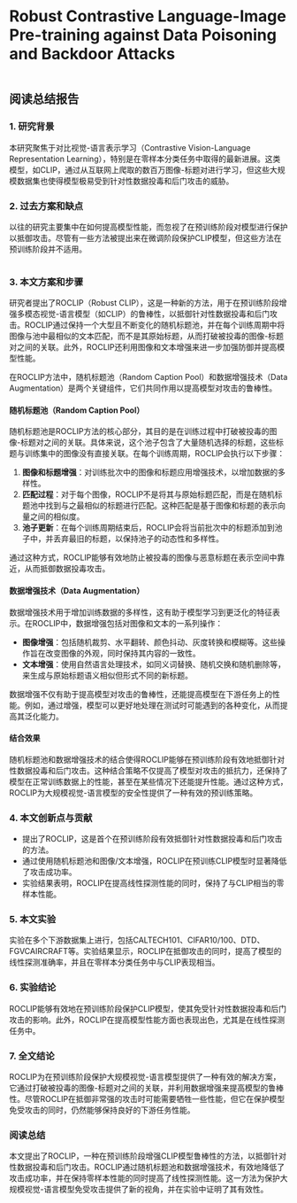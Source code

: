 # Robust Contrastive Language-Image Pre-training against Data Poisoning and Backdoor Attacks

<figure><img src="../../.gitbook/assets/image (73).png" alt=""><figcaption></figcaption></figure>

## 阅读总结报告

### 1. 研究背景

本研究聚焦于对比视觉-语言表示学习（Contrastive Vision-Language Representation Learning），特别是在零样本分类任务中取得的最新进展。这类模型，如CLIP，通过从互联网上爬取的数百万图像-标题对进行学习，但这些大规模数据集也使得模型极易受到针对性数据投毒和后门攻击的威胁。

### 2. 过去方案和缺点

以往的研究主要集中在如何提高模型性能，而忽视了在预训练阶段对模型进行保护以抵御攻击。尽管有一些方法被提出来在微调阶段保护CLIP模型，但这些方法在预训练阶段并不适用。

<figure><img src="../../.gitbook/assets/image (74).png" alt=""><figcaption></figcaption></figure>

### 3. 本文方案和步骤

研究者提出了ROCLIP（Robust CLIP），这是一种新的方法，用于在预训练阶段增强多模态视觉-语言模型（如CLIP）的鲁棒性，以抵御针对性数据投毒和后门攻击。ROCLIP通过保持一个大型且不断变化的随机标题池，并在每个训练周期中将图像与池中最相似的文本匹配，而不是其原始标题，从而打破被投毒的图像-标题对之间的关联。此外，ROCLIP还利用图像和文本增强来进一步加强防御并提高模型性能。

在ROCLIP方法中，随机标题池（Random Caption Pool）和数据增强技术（Data Augmentation）是两个关键组件，它们共同作用以提高模型对攻击的鲁棒性。

#### 随机标题池（Random Caption Pool）

随机标题池是ROCLIP方法的核心部分，其目的是在训练过程中打破被投毒的图像-标题对之间的关联。具体来说，这个池子包含了大量随机选择的标题，这些标题与训练集中的图像没有直接关联。在每个训练周期，ROCLIP会执行以下步骤：

1. **图像和标题增强**：对训练批次中的图像和标题应用增强技术，以增加数据的多样性。
2. **匹配过程**：对于每个图像，ROCLIP不是将其与原始标题匹配，而是在随机标题池中找到与之最相似的标题进行匹配。这种匹配是基于图像和标题的表示向量之间的相似度。
3. **池子更新**：在每个训练周期结束后，ROCLIP会将当前批次中的标题添加到池子中，并丢弃最旧的标题，以保持池子的动态性和多样性。

通过这种方式，ROCLIP能够有效地防止被投毒的图像与恶意标题在表示空间中靠近，从而抵御数据投毒攻击。

#### 数据增强技术（Data Augmentation）

数据增强技术用于增加训练数据的多样性，这有助于模型学习到更泛化的特征表示。在ROCLIP中，数据增强包括对图像和文本的一系列操作：

* **图像增强**：包括随机裁剪、水平翻转、颜色抖动、灰度转换和模糊等。这些操作旨在改变图像的外观，同时保持其内容的一致性。
* **文本增强**：使用自然语言处理技术，如同义词替换、随机交换和随机删除等，来生成与原始标题语义相似但形式不同的新标题。

数据增强不仅有助于提高模型对攻击的鲁棒性，还能提高模型在下游任务上的性能。例如，通过增强，模型可以更好地处理在测试时可能遇到的各种变化，从而提高其泛化能力。

#### 结合效果

随机标题池和数据增强技术的结合使得ROCLIP能够在预训练阶段有效地抵御针对性数据投毒和后门攻击。这种结合策略不仅提高了模型对攻击的抵抗力，还保持了模型在正常训练数据上的性能，甚至在某些情况下还能提升性能。通过这种方式，ROCLIP为大规模视觉-语言模型的安全性提供了一种有效的预训练策略。

### 4. 本文创新点与贡献

* 提出了ROCLIP，这是首个在预训练阶段有效抵御针对性数据投毒和后门攻击的方法。
* 通过使用随机标题池和图像/文本增强，ROCLIP在预训练CLIP模型时显著降低了攻击成功率。
* 实验结果表明，ROCLIP在提高线性探测性能的同时，保持了与CLIP相当的零样本性能。

### 5. 本文实验

实验在多个下游数据集上进行，包括CALTECH101、CIFAR10/100、DTD、FGVCAIRCRAFT等。实验结果显示，ROCLIP在抵御攻击的同时，提高了模型的线性探测准确率，并且在零样本分类任务中与CLIP表现相当。

### 6. 实验结论

ROCLIP能够有效地在预训练阶段保护CLIP模型，使其免受针对性数据投毒和后门攻击的影响。此外，ROCLIP在提高模型性能方面也表现出色，尤其是在线性探测任务中。

### 7. 全文结论

ROCLIP为在预训练阶段保护大规模视觉-语言模型提供了一种有效的解决方案，它通过打破被投毒的图像-标题对之间的关联，并利用数据增强来提高模型的鲁棒性。尽管ROCLIP在抵御非常强的攻击时可能需要牺牲一些性能，但它在保护模型免受攻击的同时，仍然能够保持良好的下游任务性能。

### 阅读总结

本文提出了ROCLIP，一种在预训练阶段增强CLIP模型鲁棒性的方法，以抵御针对性数据投毒和后门攻击。ROCLIP通过随机标题池和数据增强技术，有效地降低了攻击成功率，并在保持零样本性能的同时提高了线性探测性能。这一方法为保护大规模视觉-语言模型免受攻击提供了新的视角，并在实验中证明了其有效性。
